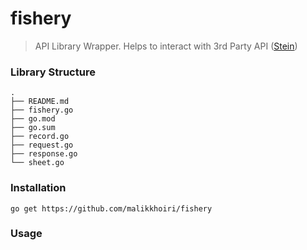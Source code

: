 # fishery
> API Library Wrapper. Helps to interact with 3rd Party API ([Stein](https://docs.steinhq.com/introduction))

### Library Structure
```
.
├── README.md
├── fishery.go      
├── go.mod
├── go.sum
├── record.go
├── request.go
├── response.go
└── sheet.go
```
### Installation
```
go get https://github.com/malikkhoiri/fishery
```
### Usage

